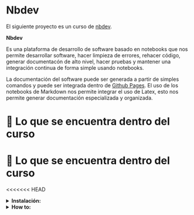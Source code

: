 # Nbdev  

El siguiente proyecto es un curso de [nbdev](https://nbdev.fast.ai/). 

**Nbdev**

Es una plataforma de desarrollo de software basado en notebooks que nos permite desarrollar software, hacer limpieza de errores, rehacer código,  generar documentacón de alto nivel, hacer pruebas y mantener una integración continua de forma simple usando notebooks. 


La documentación del software puede ser generada a partir de simples comandos y puede ser integrada dentro de [Github Pages](https://pages.github.com/). El uso de los notebooks de Markdown nos permite integrar el uso de Latex, esto nos permite generar documentación especializada y organizada.

# 🔦 Lo que se encuentra dentro del curso  


# 🔦 Lo que se encuentra dentro del curso  


<<<<<<< HEAD
<details><summary><strong>Instalación:</strong></summary>

1. Instalación de cosas básicas. 

2. Instalación JupyterLab

3. Instalación nbdev

4. Instalación Quarto

5. Instalación JupyterLab extension

</details>

<details><summary><strong> How to:</strong></summary>

6. Crear un repositorio.

7. Activar Github Pages.

9. Construir una biblioteca.

10. Crear la documentación.  

11. Instalación de la biblioteca.
